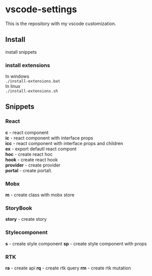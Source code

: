 # vscode-settings
This is the repository with my vscode customization.
## Install
install snippets
### install extensions
In windows\
`./install-extensions.bat`\
In linux\
`./install-extensions.sh`
## Snippets
### React
**c** - react component\
**ic** - react component with interface props\
**icc** - react component with interface props and children\
**ex** - export defautl react compont\
**hoc** - create react hoc\
**hook** - create react hook\
**provider** - create provider\
**portal** - create portal\
### Mobx
**m** - create class with mobx store
### StoryBook
**story** - create story
### Stylecomponent
**s** - create style component
**sp** - create style component with props
### RTK
**ra** - create api
**rq** - create rtk query
**rm** - create rtk mutation
